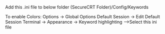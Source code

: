 Add this .ini file to below folder
(SecureCRT Folder)/Config/Keywords

To enable Colors: Options -> Global Options
Default Session -> Edit Default Session
Terminal -> Appearance -> Keyword highlighting —>Select this ini file
